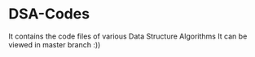 # DSA-Codes
It contains the code files of various Data Structure Algorithms
It can be viewed in master branch :))
